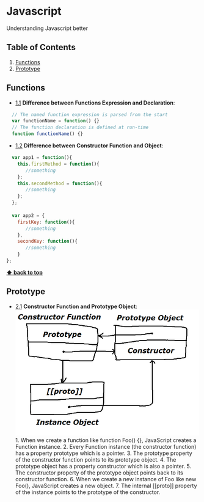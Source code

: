 # Javascript
Understanding Javascript better

## Table of Contents
1. [Functions](#Functions)
1. [Prototype](#Prototype)

## Functions
- [1.1](#1.1) <a name='1.1'></a> **Difference between Functions Expression and Declaration**: 
```javascript
  // The named function expression is parsed from the start
  var functionName = function() {}
  // The function declaration is defined at run-time
  function functionName() {}
```

- [1.2](#1.2) <a name='1.2'></a> **Difference between Constructor Function and Object**:
```javascript
  var app1 = function(){
    this.firstMethod = function(){
       //something
    };
    this.secondMethod = function(){
       //something
    };
  };
  
  var app2 = {
    firstKey: function(){
       //something
    },
    secondKey: function(){
       //something
    }
};
```
**[⬆ back to top](#table-of-contents)**

## Prototype
- [2.1](#2.1) <a name='2.1'></a> **Constructor Function and Prototype Object**:
  ![server diagram](Constructor%20and%20Prototype.png)
      1. When we create a function like function Foo() {}, JavaScript creates a Function instance.
      2. Every Function instance (the constructor function) has a property prototype which is a pointer.
      3. The prototype property of the constructor function points to its prototype object.
      4. The prototype object has a property constructor which is also a pointer.
      5. The constructor property of the prototype object points back to its constructor function.
      6. When we create a new instance of Foo like new Foo(), JavaScript creates a new object.
      7. The internal [[proto]] property of the instance points to the prototype of the constructor.
